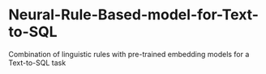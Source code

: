 # Neural-Rule-Based-model-for-Text-to-SQL
Combination of linguistic rules with pre-trained embedding models for a Text-to-SQL task
